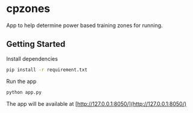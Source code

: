 # cpzones
App to help determine power based training zones for running.

## Getting Started

Install dependencies

```bash
pip install -r requirement.txt
```

Run the app

```bash
python app.py
```

The app will be available at [http://127.0.0.1:8050/](http://127.0.0.1:8050/)


